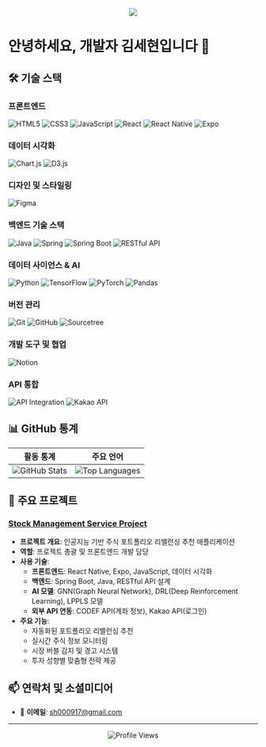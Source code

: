 <div align="center">
  <img src="https://capsule-render.vercel.app/api?type=waving&color=auto&height=200&section=header&text=SeHyun&fontSize=90" />
</div>

# 안녕하세요, 개발자 김세현입니다 👋

## 🛠 기술 스택

### 프론트엔드
<p>
  <img alt="HTML5" src="https://img.shields.io/badge/HTML5-E34F26.svg?&style=for-the-badge&logo=HTML5&logoColor=white"/>
  <img alt="CSS3" src="https://img.shields.io/badge/CSS3-1572B6.svg?&style=for-the-badge&logo=CSS3&logoColor=white"/>
  <img alt="JavaScript" src="https://img.shields.io/badge/JavaScript-F7DF1E.svg?&style=for-the-badge&logo=JavaScript&logoColor=black"/>
  <img alt="React" src="https://img.shields.io/badge/React-61DAFB.svg?&style=for-the-badge&logo=React&logoColor=black"/>
  <img alt="React Native" src="https://img.shields.io/badge/React_Native-20232A?style=for-the-badge&logo=react&logoColor=61DAFB"/>
  <img alt="Expo" src="https://img.shields.io/badge/Expo-000020?style=for-the-badge&logo=expo&logoColor=white"/>
</p>

### 데이터 시각화
<p>
  <img alt="Chart.js" src="https://img.shields.io/badge/Chart.js-FF6384?style=for-the-badge&logo=chart.js&logoColor=white"/>
  <img alt="D3.js" src="https://img.shields.io/badge/D3.js-F9A03C?style=for-the-badge&logo=d3.js&logoColor=white"/>
</p>

### 디자인 및 스타일링
<p>
  <img alt="Figma" src="https://img.shields.io/badge/Figma-F24E1E?style=for-the-badge&logo=figma&logoColor=white"/>
</p>

### 백엔드 기술 스택
<p>
  <img alt="Java" src="https://img.shields.io/badge/Java-ED8B00?style=for-the-badge&logo=java&logoColor=white"/>
  <img alt="Spring" src="https://img.shields.io/badge/Spring-6DB33F?style=for-the-badge&logo=spring&logoColor=white"/>
  <img alt="Spring Boot" src="https://img.shields.io/badge/Spring_Boot-6DB33F?style=for-the-badge&logo=spring-boot&logoColor=white"/>
  <img alt="RESTful API" src="https://img.shields.io/badge/RESTful_API-005571?style=for-the-badge"/>
</p>

### 데이터 사이언스 & AI
<p>
  <img alt="Python" src="https://img.shields.io/badge/Python-3776AB?style=for-the-badge&logo=python&logoColor=white"/>
  <img alt="TensorFlow" src="https://img.shields.io/badge/TensorFlow-FF6F00?style=for-the-badge&logo=tensorflow&logoColor=white"/>
  <img alt="PyTorch" src="https://img.shields.io/badge/PyTorch-EE4C2C?style=for-the-badge&logo=pytorch&logoColor=white"/>
  <img alt="Pandas" src="https://img.shields.io/badge/Pandas-150458?style=for-the-badge&logo=pandas&logoColor=white"/>
</p>

### 버전 관리
<p>
  <img alt="Git" src="https://img.shields.io/badge/git-%23F05033.svg?style=for-the-badge&logo=git&logoColor=white"/>
  <img alt="GitHub" src="https://img.shields.io/badge/github-%23121011.svg?style=for-the-badge&logo=github&logoColor=white"/>
  <img alt="Sourcetree" src="https://img.shields.io/badge/Sourcetree-0052CC?style=for-the-badge&logo=sourcetree&logoColor=white"/>
</p>

### 개발 도구 및 협업
<p>
  <img alt="Notion" src="https://img.shields.io/badge/Notion-000000?style=for-the-badge&logo=notion&logoColor=white"/>
</p>

### API 통합
<p>
  <img alt="API Integration" src="https://img.shields.io/badge/API_Integration-0467DF?style=for-the-badge"/>
  <img alt="Kakao API" src="https://img.shields.io/badge/Kakao_API-FFCD00?style=for-the-badge&logo=kakao&logoColor=black"/>
</p>

## 📊 GitHub 통계
<div align="center">

| 활동 통계 | 주요 언어 |
| --- | --- |
| <img src="https://github-readme-stats.vercel.app/api?username=sehyun00&show_icons=true&theme=radical" alt="GitHub Stats" /> | <img src="https://github-readme-stats.vercel.app/api/top-langs/?username=sehyun00&layout=compact&theme=radical&hide=jupyter%20notebook" alt="Top Languages" /> |

</div>

## 🚀 주요 프로젝트

### [Stock Management Service Project](https://github.com/sehyun00/SMS_Project)
- **프로젝트 개요**: 인공지능 기반 주식 포트폴리오 리밸런싱 추천 애플리케이션
- **역할**: 프로젝트 총괄 및 프론트엔드 개발 담당
- **사용 기술**:
  - **프론트엔드**: React Native, Expo, JavaScript, 데이터 시각화
  - **백엔드**: Spring Boot, Java, RESTful API 설계
  - **AI 모델**: GNN(Graph Neural Network), DRL(Deep Reinforcement Learning), LPPLS 모델
  - **외부 API 연동**: CODEF API(계좌 정보), Kakao API(로그인)
- **주요 기능**:
  - 자동화된 포트폴리오 리밸런싱 추천
  - 실시간 주식 정보 모니터링
  - 시장 버블 감지 및 경고 시스템
  - 투자 성향별 맞춤형 전략 제공

## 📫 연락처 및 소셜미디어

- 📧 **이메일**: sh000917@gmail.com

---

<div align="center">
  <img src="https://komarev.com/ghpvc/?username=sehyun00&color=green" alt="Profile Views" />
</div>
